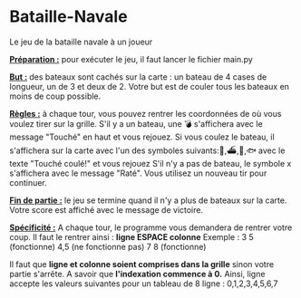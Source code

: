 # Bataille-Navale
Le jeu de la bataille navale à un joueur

**<u>Préparation :</u>** pour exécuter le jeu, il faut lancer le fichier main.py

**<u>But :</u>** des bateaux sont cachés sur la carte : un bateau de 4 cases de longueur, un de 3 et deux de 2. Votre but est de couler tous les bateaux en moins de coup possible.

**<u>Règles :</u>** à chaque tour, vous pouvez rentrer les coordonnées de où vous voulez tirer sur la grille.
S'il y a un bateau, une 💣 s'affichera avec le message "Touché" en haut et vous rejouez.
Si vous coulez le bateau, il s'affichera sur la carte avec l'un des symboles suivants:🚢,⛴,🚣,🐟 avec le texte "Touché coulé!" et vous rejouez
S'il n'y a pas de bateau, le symbole x s'affichera avec le message "Raté". Vous utilisez un nouveau tir pour continuer.

**<u>Fin de partie :</u>** le jeu se termine quand il n'y a plus de bateaux sur la carte. Votre score est affiché avec le message de victoire.

**<u>Spécificité :</u>** 
A chaque tour, le programme vous demandera de rentrer votre coup. Il faut le rentrer ainsi : **ligne ESPACE colonne**
Exemple :   3 5 (fonctionne)
            4,5 (ne fonctionne pas)
            7 8 (fonctionne)

Il faut que **ligne et colonne soient comprises dans la grille** sinon votre partie s'arrête.
A savoir que **l'indexation commence à 0.** Ainsi, ligne accepte les valeurs suivantes pour un tableau de 8 ligne : 0,1,2,3,4,5,6,7 
